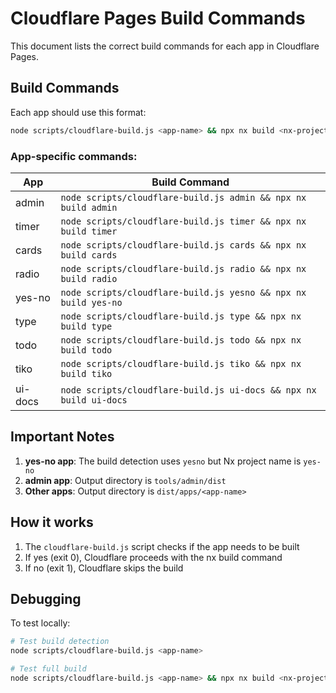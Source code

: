 # Cloudflare Pages Build Commands

This document lists the correct build commands for each app in Cloudflare Pages.

## Build Commands

Each app should use this format:
```bash
node scripts/cloudflare-build.js <app-name> && npx nx build <nx-project-name>
```

### App-specific commands:

| App | Build Command |
|-----|--------------|
| admin | `node scripts/cloudflare-build.js admin && npx nx build admin` |
| timer | `node scripts/cloudflare-build.js timer && npx nx build timer` |
| cards | `node scripts/cloudflare-build.js cards && npx nx build cards` |
| radio | `node scripts/cloudflare-build.js radio && npx nx build radio` |
| yes-no | `node scripts/cloudflare-build.js yesno && npx nx build yes-no` |
| type | `node scripts/cloudflare-build.js type && npx nx build type` |
| todo | `node scripts/cloudflare-build.js todo && npx nx build todo` |
| tiko | `node scripts/cloudflare-build.js tiko && npx nx build tiko` |
| ui-docs | `node scripts/cloudflare-build.js ui-docs && npx nx build ui-docs` |

## Important Notes

1. **yes-no app**: The build detection uses `yesno` but Nx project name is `yes-no`
2. **admin app**: Output directory is `tools/admin/dist`
3. **Other apps**: Output directory is `dist/apps/<app-name>`

## How it works

1. The `cloudflare-build.js` script checks if the app needs to be built
2. If yes (exit 0), Cloudflare proceeds with the nx build command
3. If no (exit 1), Cloudflare skips the build

## Debugging

To test locally:
```bash
# Test build detection
node scripts/cloudflare-build.js <app-name>

# Test full build
node scripts/cloudflare-build.js <app-name> && npx nx build <nx-project-name>
```